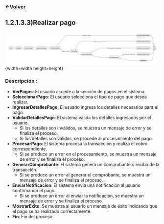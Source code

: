 ### [<-Volver](README.md)
## 1.2.1.3.3)Realizar pago
![](1.2.1.3.3.img.PNG){width=width height=height}
### Descripción :
-   **VerPagos**: El usuario accede a la sección de pagos en el sistema.
-   **SeleccionarPago**: El usuario selecciona el tipo de pago que desea realizar.
-   **IngresarDetallesPago**: El usuario ingresa los detalles necesarios para el pago.
-   **ValidarDetallesPago**: El sistema valida los detalles ingresados por el usuario.
    -   Si los detalles son inválidos, se muestra un mensaje de error y se finaliza el proceso.
    -   Si los detalles son válidos, se procede al procesamiento del pago.
-   **ProcesarPago**: El sistema procesa la transacción y realiza el cobro correspondiente.
    -   Si se produce un error en el procesamiento, se muestra un mensaje de error y se finaliza el proceso.
-   **GenerarComprobante**: El sistema genera un comprobante o recibo de la transacción.
    -   Si se produce un error al generar el comprobante, se muestra un mensaje de error y se finaliza el proceso.
-   **EnviarNotificacion**: El sistema envía una notificación al usuario confirmando el pago.
    -   Si se produce un error al enviar la notificación, se muestra un mensaje de error y se finaliza el proceso.
-   **MostrarExito**: Se muestra al usuario un mensaje de éxito indicando que el pago se ha realizado correctamente.
-   **Fin**: Fin del proceso.